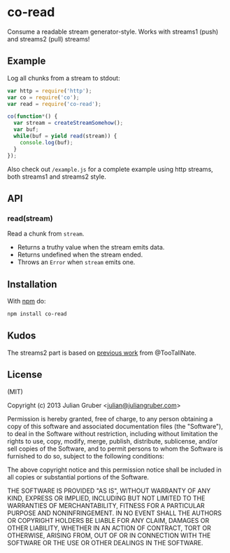 
# co-read

Consume a readable stream generator-style. Works with streams1 (push) and
streams2 (pull) streams!

## Example

Log all chunks from a stream to stdout:

```js
var http = require('http');
var co = require('co');
var read = require('co-read');

co(function*() {
  var stream = createStreamSomehow();
  var buf;
  while(buf = yield read(stream)) {
    console.log(buf);  
  }
});
```

Also check out `/example.js` for a complete example using http streams, both
streams1 and streams2 style.

## API

### read(stream)

Read a chunk from `stream`.

* Returns a truthy value when the stream emits data.
* Returns undefined when the stream ended.
* Throws an `Error` when `stream` emits one.

## Installation

With [npm](https://npmjs.org) do:

```bash
npm install co-read
```

## Kudos

The streams2 part is based on
[previous work](https://github.com/visionmedia/co/commit/d1f03a936a70d7c7cb27c9d95b53ed567a4ded10)
from @TooTallNate.

## License

(MIT)

Copyright (c) 2013 Julian Gruber &lt;julian@juliangruber.com&gt;

Permission is hereby granted, free of charge, to any person obtaining a copy of
this software and associated documentation files (the "Software"), to deal in
the Software without restriction, including without limitation the rights to
use, copy, modify, merge, publish, distribute, sublicense, and/or sell copies
of the Software, and to permit persons to whom the Software is furnished to do
so, subject to the following conditions:

The above copyright notice and this permission notice shall be included in all
copies or substantial portions of the Software.

THE SOFTWARE IS PROVIDED "AS IS", WITHOUT WARRANTY OF ANY KIND, EXPRESS OR
IMPLIED, INCLUDING BUT NOT LIMITED TO THE WARRANTIES OF MERCHANTABILITY,
FITNESS FOR A PARTICULAR PURPOSE AND NONINFRINGEMENT. IN NO EVENT SHALL THE
AUTHORS OR COPYRIGHT HOLDERS BE LIABLE FOR ANY CLAIM, DAMAGES OR OTHER
LIABILITY, WHETHER IN AN ACTION OF CONTRACT, TORT OR OTHERWISE, ARISING FROM,
OUT OF OR IN CONNECTION WITH THE SOFTWARE OR THE USE OR OTHER DEALINGS IN THE
SOFTWARE.
